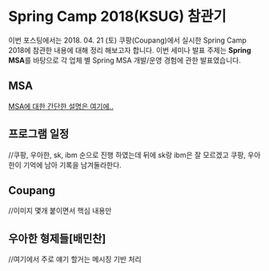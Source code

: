 # Spring Camp 2018(KSUG) 참관기

 이번 포스팅에서는 2018. 04. 21 (토) 쿠팡(Coupang)에서 실시한 Spring Camp 2018에 참관한 내용에 대해 정리 해보고자 합니다. 이번 세미나 발표 주제는 **Spring MSA**를 바탕으로 각 업체 별 Spring MSA 개발/운영 경험에 관한 발표였습니다.

## MSA

[MSA에 대한 간단한 설명은 여기에..]({{site_url}}/2018/05/01/msa-basic.html)



## 프로그램 일정

//쿠팡, 우아한, sk, ibm 순으로 진행 하였는데 뒤에 sk랑 ibm은 잘 모르겠고 쿠팡, 우아한이 기억에 남아 기록을 남겨둘라한다.

## Coupang

//이미지 몇개 붙이면서 핵심 내용만

## 우아한 형제들[배민찬]

//여기에서 주로 얘기 할거는 메시징 기반 처리 

